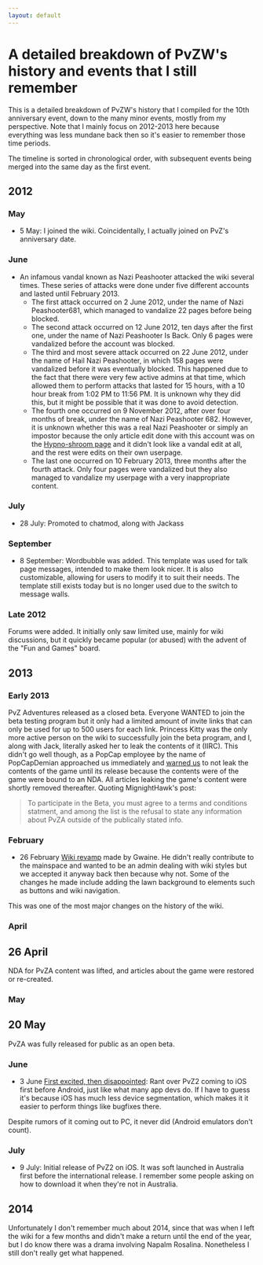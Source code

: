 ```yaml
---
layout: default
---
```


# A detailed breakdown of PvZW's history and events that I still remember
This is a detailed breakdown of PvZW's history that I compiled for the 10th anniversary event, down to the many minor events, mostly from my perspective. Note that I mainly focus on 2012-2013 here because everything was less mundane back then so it's easier to remember those time periods.

The timeline is sorted in chronological order, with subsequent events being merged into the same day as the first event.

## 2012
### May
* 5 May: I joined the wiki. Coincidentally, I actually joined on PvZ's anniversary date.

### June
* An infamous vandal known as Nazi Peashooter attacked the wiki several times. These series of attacks were done under five different accounts and lasted until February 2013.
	* The first attack occurred on 2 June 2012, under the name of Nazi Peashooter681, which managed to vandalize 22 pages before being blocked.
	* The second attack occurred on 12 June 2012, ten days after the first one, under the name of Nazi Peashooter Is Back. Only 6 pages were vandalized before the account was blocked.
	* The third and most severe attack occurred on 22 June 2012, under the name of Hail Nazi Peashooter, in which 158 pages were vandalized before it was eventually blocked. This happened due to the fact that there were very few active admins at that time, which allowed them to perform attacks that lasted for 15 hours, with a 10 hour break from 1:02 PM to 11:56 PM. It is unknown why they did this, but it might be possible that it was done to avoid detection.
	* The fourth one occurred on 9 November 2012, after over four months of break, under the name of Nazi Peashooter 682. However, it is unknown whether this was a real Nazi Peashooter or simply an impostor because the only article edit done with this account was on the [Hypno-shroom page](https://plantsvszombies.fandom.com/wiki/Hypno-shroom?diff=prev&oldid=124626) and it didn't look like a vandal edit at all, and the rest were edits on their own userpage.
	* The last one occurred on 10 February 2013, three months after the fourth attack. Only four pages were vandalized but they also managed to vandalize my userpage with a very inappropriate content.

### July
* 28 July: Promoted to chatmod, along with Jackass

### September
* 8 September: Wordbubble was added. This template was used for talk page messages, intended to make them look nicer. It is also customizable, allowing for users to modify it to suit their needs. The template still exists today but is no longer used due to the switch to message walls.

### Late 2012
Forums were added. It initially only saw limited use, mainly for wiki discussions, but it quickly became popular (or abused) with the advent of the "Fun and Games" board.

## 2013
### Early 2013
PvZ Adventures released as a closed beta. Everyone WANTED to join the beta testing program but it only had a limited amount of invite links that can only be used for up to 500 users for each link. Princess Kitty was the only more active person on the wiki to successfully join the beta program, and I, along with Jack, literally asked her to leak the contents of it (IIRC). This didn't go well though, as a PopCap employee by the name of PopCapDemian approached us immediately and [warned us](https://plantsvszombies.fandom.com/wiki/Thread:49038) to not leak the contents of the game until its release because the contents were of the game were bound to an NDA. All articles leaking the game's content were shortly removed thereafter. Quoting MignightHawk's post:

>To participate in the Beta, you must agree to a terms and conditions statment, and among the list is the refusal to state any information about PvZA outside of the publically stated info.
### February
* 26 February
[Wiki revamp](https://plantsvszombies.fandom.com/wiki/Thread:42567) made by Gwaine. He didn't really contribute to the mainspace and wanted to be an admin dealing with wiki styles but we accepted it anyway back then because why not. Some of the changes he made include adding the lawn background to elements such as buttons and wiki navigation.

This was one of the most major changes on the history of the wiki.

### April
## 26 April
NDA for PvZA content was lifted, and articles about the game were restored or re-created.

### May
## 20 May
PvZA was fully released for public as an open beta. 

### June
* 3 June
[First excited, then disappointed](https://plantsvszombies.fandom.com/wiki/Thread:54280): Rant over PvZ2 coming to iOS first before Android, just like what many app devs do. If I have to guess it's because iOS has much less device segmentation, which makes it it easier to perform things like bugfixes there.

Despite rumors of it coming out to PC, it never did (Android emulators don't count).

### July
* 9 July: Initial release of PvZ2 on iOS. It was soft launched in Australia first before the international release. I remember some people asking on how to download it when they're not in Australia.

### 

## 2014
Unfortunately I don't remember much about 2014, since that was when I left the wiki for a few months and didn't make a return until the end of the year, but I do know there was a drama involving Napalm Rosalina. Nonetheless I still don't really get what happened.